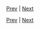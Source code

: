 [Prev](https://github.com/Ubugeeei/chibivue/blob/main/books/japanese/300_bcs_lifecycle_hooks.md) | [Next](https://github.com/Ubugeeei/chibivue/blob/main/books/japanese/320_bcs_component_slot.md)



[Prev](https://github.com/Ubugeeei/chibivue/blob/main/books/japanese/300_bcs_lifecycle_hooks.md) | [Next](https://github.com/Ubugeeei/chibivue/blob/main/books/japanese/320_bcs_component_slot.md)